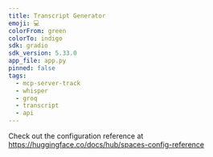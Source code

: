 ```yaml
---
title: Transcript Generator
emoji: 💻
colorFrom: green
colorTo: indigo
sdk: gradio
sdk_version: 5.33.0
app_file: app.py
pinned: false
tags:
  - mcp-server-track
  - whisper
  - groq
  - transcript
  - api
---
```


Check out the configuration reference at https://huggingface.co/docs/hub/spaces-config-reference
